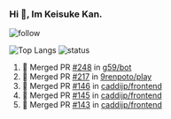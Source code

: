 ### Hi 👋, Im Keisuke Kan.

<!--
**9renpoto/9renpoto** is a ✨ _special_ ✨ repository because its `README.md` (this file) appears on your GitHub profile.

Here are some ideas to get you started:

- 🔭 I’m currently working on ...
- 🌱 I’m currently learning ...
- 👯 I’m looking to collaborate on ...
- 🤔 I’m looking for help with ...
- 💬 Ask me about ...
- 📫 How to reach me: ...
- 😄 Pronouns: ...
- ⚡ Fun fact: ...
-->

![follow](https://img.shields.io/github/followers/9renpoto?label=Follow&style=social)

![Top Langs](https://github-readme-stats.vercel.app/api/top-langs/?username=9renpoto&hide=html&layout=compact)
![status](https://github-readme-stats.vercel.app/api?username=9renpoto&show_icons=true&count_private=true&hide=issues,contribs)

<!--START_SECTION:activity-->
1. 🎉 Merged PR [#248](https://github.com/g59/bot/pull/248) in [g59/bot](https://github.com/g59/bot)
2. 🎉 Merged PR [#217](https://github.com/9renpoto/play/pull/217) in [9renpoto/play](https://github.com/9renpoto/play)
3. 🎉 Merged PR [#146](https://github.com/caddijp/frontend/pull/146) in [caddijp/frontend](https://github.com/caddijp/frontend)
4. 🎉 Merged PR [#145](https://github.com/caddijp/frontend/pull/145) in [caddijp/frontend](https://github.com/caddijp/frontend)
5. 🎉 Merged PR [#143](https://github.com/caddijp/frontend/pull/143) in [caddijp/frontend](https://github.com/caddijp/frontend)
<!--END_SECTION:activity-->

